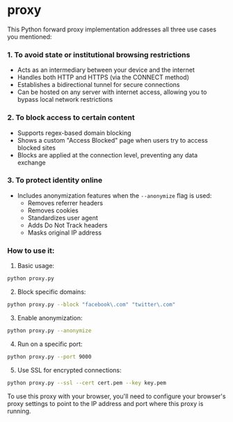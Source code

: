 # proxy

This Python forward proxy implementation addresses all three use cases you mentioned:

### 1. To avoid state or institutional browsing restrictions
- Acts as an intermediary between your device and the internet
- Handles both HTTP and HTTPS (via the CONNECT method)
- Establishes a bidirectional tunnel for secure connections
- Can be hosted on any server with internet access, allowing you to bypass local network restrictions

### 2. To block access to certain content
- Supports regex-based domain blocking
- Shows a custom "Access Blocked" page when users try to access blocked sites
- Blocks are applied at the connection level, preventing any data exchange

### 3. To protect identity online
- Includes anonymization features when the `--anonymize` flag is used:
  - Removes referrer headers
  - Removes cookies
  - Standardizes user agent
  - Adds Do Not Track headers
  - Masks original IP address

### How to use it:

1. Basic usage:
```bash
python proxy.py
```

2. Block specific domains:
```bash
python proxy.py --block "facebook\.com" "twitter\.com"
```

3. Enable anonymization:
```bash
python proxy.py --anonymize
```

4. Run on a specific port:
```bash
python proxy.py --port 9000
```

5. Use SSL for encrypted connections:
```bash
python proxy.py --ssl --cert cert.pem --key key.pem
```

To use this proxy with your browser, you'll need to configure your browser's proxy settings to point to the IP address and port where this proxy is running.


